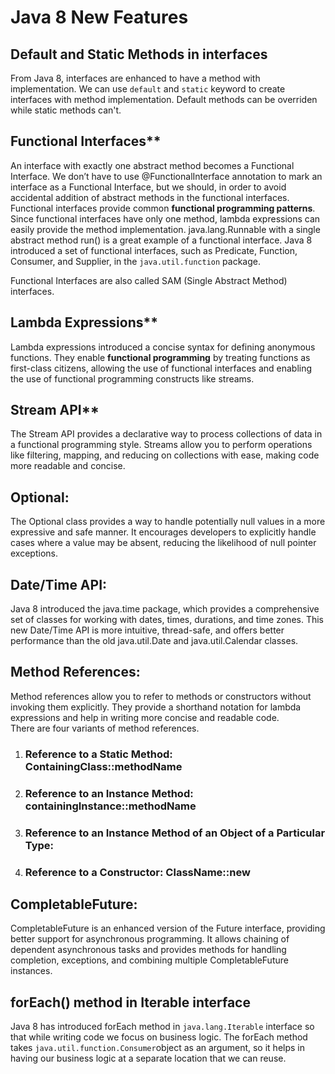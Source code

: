 # Java 8 New Features

## Default and Static Methods in interfaces
From Java 8, interfaces are enhanced to have a method with implementation. We can use `default` and `static` keyword to create interfaces with method implementation. Default methods can be overriden while static methods can't.

## Functional Interfaces**
An interface with exactly one abstract method becomes a Functional Interface. We don’t have to use @FunctionalInterface annotation to mark an interface as a Functional Interface, but we should, in order to avoid accidental addition of abstract methods in the functional interfaces. Functional interfaces provide common **functional programming patterns**. Since functional interfaces have only one method, lambda expressions can easily provide the method implementation.
java.lang.Runnable with a single abstract method run() is a great example of a functional interface.
Java 8 introduced a set of functional interfaces, such as Predicate, Function, Consumer, and Supplier, in the `java.util.function` package.

Functional Interfaces are also called SAM (Single Abstract Method) interfaces.

## Lambda Expressions**
Lambda expressions introduced a concise syntax for defining anonymous functions. They enable **functional programming** by treating functions as first-class citizens, allowing the use of functional interfaces and enabling the use of functional programming constructs like streams.
    
## Stream API**
The Stream API provides a declarative way to process collections of data in a functional programming style. Streams allow you to perform operations like filtering, mapping, and reducing on collections with ease, making code more readable and concise.
    
## Optional:
The Optional class provides a way to handle potentially null values in a more expressive and safe manner. It encourages developers to explicitly handle cases where a value may be absent, reducing the likelihood of null pointer exceptions.
    
## Date/Time API:
Java 8 introduced the java.time package, which provides a comprehensive set of classes for working with dates, times, durations, and time zones. This new Date/Time API is more intuitive, thread-safe, and offers better performance than the old java.util.Date and java.util.Calendar classes.
    
## Method References: 
Method references allow you to refer to methods or constructors without invoking them explicitly. They provide a shorthand notation for lambda expressions and help in writing more concise and readable code.   
There are four variants of method references.

 1. ### Reference to a Static Method: ContainingClass::methodName
 2. ### Reference to an Instance Method: containingInstance::methodName
 3. ### Reference to an Instance Method of an Object of a Particular Type: 
 4. ### Reference to a Constructor: ClassName::new

    
## CompletableFuture: 
CompletableFuture is an enhanced version of the Future interface, providing better support for asynchronous programming. It allows chaining of dependent asynchronous tasks and provides methods for handling completion, exceptions, and combining multiple CompletableFuture instances.

## forEach() method in Iterable interface
Java 8 has introduced forEach method in `java.lang.Iterable` interface so that while writing code we focus on business logic. The forEach method takes `java.util.function.Consumer`object as an argument, so it helps in having our business logic at a separate location that we can reuse.
<!--stackedit_data:
eyJoaXN0b3J5IjpbLTIwNjMzMjU4NDQsLTEyMzMyODk2NSwtMj
M5MDIwMjI5LDEwNTg3MTU1OTUsMzI0MzQyMTQxLDc4NTc2NDkz
LC0xNzAzNjI1MDUxLDMzNTc4OTMsLTExNjM3NjU3MTcsLTEzOD
kwNzMxOTUsODUxNzQ3NDAwLC0xODE0MDIzNTYsLTE3MDIxNjU5
MzksMjA5MzEwNjYyNywxOTAwMTA4NjkxLDIzMzUwMzA5M119
-->